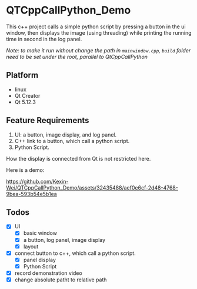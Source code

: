 # QTCppCallPython_Demo

This c++ project calls a simple python script by pressing a button in the ui window, then displays the image (using threading) while printing the running time in second in the log panel.

*Note: to make it run without change the path in `mainwindow.cpp`, `build` folder need to be set under the root, parallel to QtCppCallPython*

## Platform
- linux
- Qt Creator
- Qt 5.12.3

## Feature Requirements

1. UI: a button, image display, and log panel.
2. C++ link to a button, which call a python script.
3. Python Script.

How the display is connected from Qt is not restricted here.

Here is a demo:

https://github.com/Kexin-Wei/QTCppCallPython_Demo/assets/32435488/aef0e6cf-2d48-4768-9bea-593b54e5b1ea



## Todos

- [x] UI
  - [x] basic window
  - [x] a button, log panel, image display
  - [x] layout
- [x] connect button to c++, which call a python script.
  - [x] panel display
  - [x] Python Script
- [x] record demonstration video
- [x] change absolute patht to relative path
